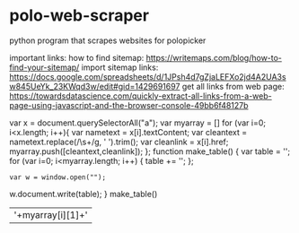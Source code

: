 # polo-web-scraper
python program that scrapes websites for polopicker

important links:
how to find sitemap: https://writemaps.com/blog/how-to-find-your-sitemap/
import sitemap links: https://docs.google.com/spreadsheets/d/1JPsh4d7gZjaLEFXo2jd4A2UA3sw845UeYk_23KWqd3w/edit#gid=1429691697
get all links from web page: https://towardsdatascience.com/quickly-extract-all-links-from-a-web-page-using-javascript-and-the-browser-console-49bb6f48127b

var x = document.querySelectorAll("a");
var myarray = []
for (var i=0; i<x.length; i++){
var nametext = x[i].textContent;
var cleantext = nametext.replace(/\s+/g, ' ').trim();
var cleanlink = x[i].href;
myarray.push([cleantext,cleanlink]);
};
function make_table() {
    var table = '<table><tbody>';
   for (var i=0; i<myarray.length; i++) {
            table += '<tr><td>'+myarray[i][1]+'</td></tr>';
    };

    var w = window.open("");
w.document.write(table);
}
make_table()
